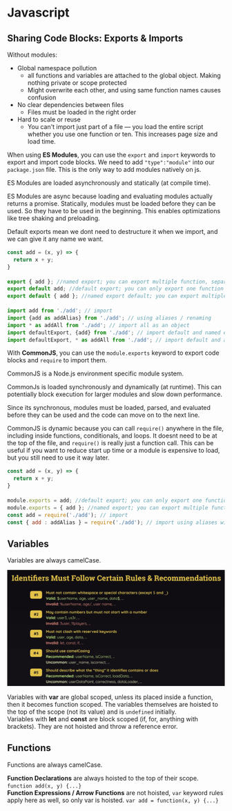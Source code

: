 # Javascript

## Sharing Code Blocks: Exports & Imports

Without modules:
  - Global namespace pollution 
    - all functions and variables are attached to the global object. Making nothing private or scope protected
    - Might overwrite each other, and using same function names causes confusion
  - No clear dependencies between files
    - Files must be loaded in the right order
  - Hard to scale or reuse
    - You can't import just part of a file — you load the entire script whether you use one function or ten. This increases page size and load time.


When using __ES Modules__, you can use the `export` and `import` keywords to export and import code blocks.
We need to add `"type":"module"` into our `package.json` file. This is the only way to add modules natively on js.

ES Modules are loaded asynchronously and statically (at compile time). 

ES Modules are async because loading and evaluating modules actually returns a promise. 
Statically, modules must be loaded before they can be used. So they have to be used in the beginning. This enables optimizations like tree shaking and preloading. 

Default exports mean we dont need to destructure it when we import, and we can give it any name we want.
```js
const add = (x, y) => {
  return x + y;
}

export { add }; //named export; you can export multiple function, separated by commas
export default add; //default export; you can only export one function
export default { add }; //named export default; you can export multiple function, separated by commas

import add from './add'; // import
import {add as addAlias} from './add'; // using aliases / renaming
import * as addAll from './add'; // import all as an object
import defaultExport, {add} from './add'; // import default and named export together
import defaultExport, * as addAll from './add'; // import default and all together
```

With __CommonJS__, you can use the `module.exports` keyword to export code blocks and `require` to import them.  

CommonJS is a Node.js environment specific module system. 

CommonJs is loaded synchronously and dynamically (at runtime). This can potentially block execution for larger modules and slow down performance.

Since its synchronous, modules must be loaded, parsed, and evaluated before they can be used and the code can move on to the next line.  

CommonJS is dynamic because you can call `require()` anywhere in the file, including inside functions, conditionals, and loops. It doesnt need to be at the top of the file, and `require()` is really just a function call. This can be useful if you want to reduce start up time or a module is expensive to load, but you still need to use it way later. 

```js
const add = (x, y) => {
  return x + y;
}

module.exports = add; //default export; you can only export one function
module.exports = { add }; //named export; you can export multiple function, separated by commas
const add = require('./add'); // import
const { add : addAlias } = require('./add'); // import using aliases with objects
```

## Variables 

Variables are always camelCase. 

![alt text](media/js-variables.png)

Variables with __var__ are global scoped, unless its placed inside a function, then it becomes function scoped. The variables themselves are hoisted to the top of the scope (not its value) and is `undefined` initially.  
Variables with __let__ and __const__ are block scoped (if, for, anything with brackets). They are not hoisted and throw a reference error.

## Functions

Functions are always camelCase.

__Function Declarations__ are always hoisted to the top of their scope. `function add(x, y) {...}`  
__Function Expressions / Arrow Functions__ are not hoisted, `var` keyword rules apply here as well, so only var is hoisted. `var add = function(x, y) {...}`

